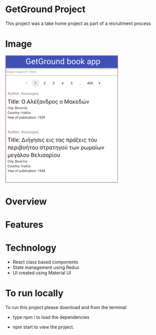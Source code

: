 # GetGround Project

This project was a take home project as part of a recruitment process

# Image

![](/preview-image.png)

# Overview

# Features

# Technology

- React class based components
- State management using Redux
- UI created using Material UI

# To run locally

To run this project please download and from the terminal

- type npm i to load the dependencies

- npm start to view the project.


